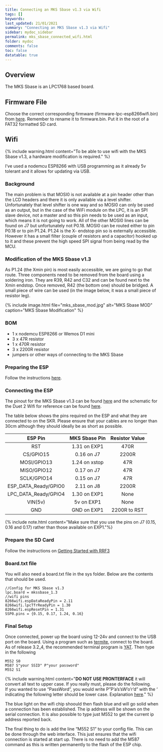 ```yaml
---
title: Connecting an MKS Sbase v1.3 via Wifi
tags: []
keywords: 
last_updated: 21/01/2021
summary: "Connecting an MKS Sbase v1.3 via Wifi"
sidebar: mydoc_sidebar
permalink: mks_sbase_connected_wifi.html
folder: mydoc
comments: false
toc: false
datatable: true
---
```


## Overview

The MKS Sbase is an LPC1768 based board. 

## Firmware File

Choose the correct corresponding firmware (firmware-lpc-esp8266wifi.bin) from [here](https://github.com/gloomyandy/RepRapFirmware/releases). Remember to rename it to firmware.bin. Put it in the root of a FAT32 formatted SD card.   

## Wifi

{% include warning.html content="To be able to use wifi with the MKS Sbase v1.3, a hardware modification is required." %}

I’ve used a nodemcu ESP8266 with USB programming as it already 5v tolerant and it allows for updating via USB.

### Background

The main problem is that MOSI0 is not available at a pin header other than the LCD headers and there it is only available via a level shifter. 
Unfortunately that level shifter is one way and so MOSI0 can only be used as an output, but in the case of the WiFi module on the LPC, it is an SPI slave device, not a master and so this pin needs to be used as an input, which means it is not going to work. 
All of the other MOSI0 lines can be found on J7 but unfortunately not P0.18.
MOSI0 can be routed either to pin P0.18 or to pin P1.24. P1.24 is the X- endstop pin so is externally accessible. However it has a small filter (couple of resistors and a capacitor) hooked up to it and these prevent the high speed SPI signal from being read by the MCU.

### Modification of the MKS Sbase v1.3

As P1.24 (the Xmin pin) is most easily accessible, we are going to go that route.
Three components need to be removed from the board using a soldering iron.
They are R39, R42 and C32 and can be found next to the Xmin endstop.
Once removed, R42 (the bottom one) should be bridged. A small piece of wire can be used (in the image below, it was a small piece of resistor leg).

{% include image.html file="mks_sbase_mod.jpg" alt="MKS Sbase MOD" caption="MKS Sbase Modification" %}

### BOM

* 1 x nodemcu ESP8266 or Wemos D1 mini
* 3 x 47R resistor
* 1 x 470R resistor
* 3 x 2200R resistor
* jumpers or other ways of connecting to the MKS Sbase

### Preparing the ESP

Follow the instructions [here](mydoc_lpc_esp.html).

### Connecting the ESP

The pinout for the MKS Sbase v1.3 can be found [here](https://github.com/bigtreetech/BIGTREETECH-SKR-V1.3/blob/master/BTT%20SKR%20V1.4/Hardware/BTT%20SKR%20V1.4PIN.pdf) and the schematic for the Duet 2 Wifi for reference can be found [here](https://github.com/T3P3/Duet/blob/master/Duet2/Duet2v1.04/DuetWifiv1.04a_Schematic.pdf). 

The table below shows the pins required on the ESP and what they are connected to on the SKR. Please ensure that your cables are no longer than 30cm although they should ideally be as short as possible.  

<div class="datatable-begin"></div>

| ESP Pin       | MKS Sbase Pin       | Resistor Value  |
| :-------------: |:-------------:| :---------------:|
| RST           | 1.31 on EXP1         | 470R            |
| CS/GPIO15     | 0.16 on J7        | 2200R           |
| MOSI/GPIO13   | 1.24 on xstop        | 47R             |
| MISO/GPIO12   | 0.17 on J7         | 47R             |
| SCLK/GPIO14  | 0.15 on J7         | 47R             |
| ESP_DATA_Ready/GPIO0   | 2.11 on J8         | 2200R             |
| LPC_DATA_Ready/GPIO4   | 1.30 on EXP1         | None            |
| VIN(5v)   | 5v on EXP1          | None             |
| GND   | GND on EXP1          | 2200R to RST             |

<div class="datatable-end"></div>

{% include note.html content="Make sure that you use the pins on J7 (0.15, 0.16 and 0.17) rather than those available on EXP1."%}

### Prepare the SD Card

Follow the instructions on [Getting Started with RRF3](https://github.com/gloomyandy/RepRapFirmware/wiki/Getting-Started---RRF3)

### Board.txt file

You will also need a board.txt file in the sys folder. Below are the contents that should be used.

```
//Config for MKS Sbase v1.3
lpc.board = mkssbase_1.3
//wifi pins
8266wifi.espDataReadyPin = 2.11
8266wifi.lpcTfrReadyPin = 1.30
8266wifi.espResetPin = 1.31
SSP0.pins = {0.15, 0.17, 1.24, 0.16}
```

### Final Setup

Once connected, power up the board using 12-24v and connect to the USB port on the board. Using a program such as [termite](https://www.compuphase.com/software_termite.htm), connect to the board. As of release 3.2_4, the recommended terminal program is [YAT](https://sourceforge.net/projects/y-a-terminal/). Then type in the following

```
M552 S0
M587 S"your SSID" P"your password"
M552 S1
```

{% include warning.html content="**DO NOT USE PRONTERFACE** it will convert all text to upper case. If you really must, please do the following. <br/>  If you wanted to use “PassWord”, you would write P”P’a’s’sW’o’r’d” with the ‘ indicating the following letter should be lower case. Explanation [here](https://duet3d.dozuki.com/Wiki/Gcode#Section_M587_Add_WiFi_host_network_to_remembered_list_or_list_remembered_networks)." %}

The blue light on the wifi chip shoould then flash blue and will go solid when a connection has been established. The ip address will be shown on the serial connection. It is also possible to type just M552 to get the current ip address reported back.

The final thing to do is add the line “M552 S1” to your config file. This can be done through the web interface. This just ensures that the wifi connection is started at start up. There is no need to add the M587 command as this is written permanently to the flash of the ESP chip.